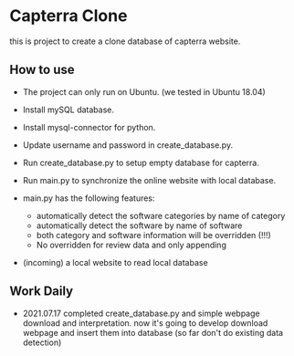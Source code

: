 # Capterra Clone
this is project to create a clone database of capterra website.

## How to use

- The project can only run on Ubuntu. (we tested in Ubuntu 18.04)
- Install mySQL database.
- Install mysql-connector for python. 
- Update username and password in create_database.py.
- Run create_database.py to setup empty database for capterra.
- Run main.py to synchronize the online website with local database.
- main.py has the following features:
    * automatically detect the software categories by name of category
    * automatically detect the software by name of software
    * both category and software information will be overridden (!!!)
    * No overridden for review data and only appending
    
- (incoming) a local website to read local database

## Work Daily
- 2021.07.17
completed create_database.py and simple webpage download and interpretation. now it's going to develop download webpage 
  and insert them into database (so far don't do existing data detection)